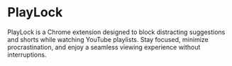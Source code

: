 # PlayLock
 PlayLock is a Chrome extension designed to block distracting suggestions and shorts while watching YouTube playlists. Stay focused, minimize procrastination, and enjoy a seamless viewing experience without interruptions.
